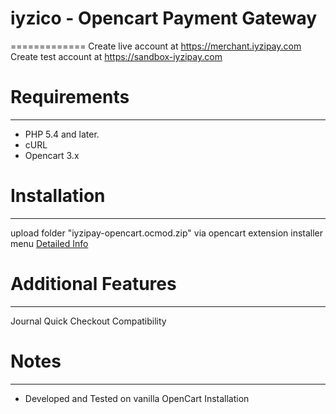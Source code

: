 # iyzico - Opencart Payment Gateway
=============
Create live account at https://merchant.iyzipay.com
Create test account at https://sandbox-iyzipay.com

# Requirements
------------
* PHP 5.4 and later.
* cURL
* Opencart 3.x

# Installation
---------------
upload folder "iyzipay-opencart.ocmod.zip" via opencart extension installer menu
<a href="https://dev.iyzipay.com/tr/acik-kaynak/opencart">Detailed Info</a>

# Additional Features
---------------------
Journal Quick Checkout Compatibility

# Notes
---------------
* Developed and Tested on vanilla OpenCart Installation

